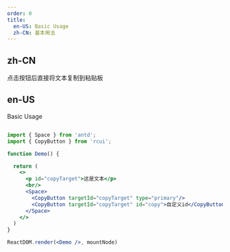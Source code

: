 ```yaml
---
order: 0
title:
  en-US: Basic Usage
  zh-CN: 基本用法
---
```


## zh-CN

点击按钮后直接将文本复制到粘贴板

## en-US

Basic Usage

``` jsx

import { Space } from 'antd';
import { CopyButton } from 'rcui';

function Demo() {

  return (
    <>
      <p id="copyTarget">这是文本</p>
      <br/>
      <Space>
        <CopyButton targetId="copyTarget" type="primary"/>
        <CopyButton targetId="copyTarget" id="copy">自定义id</CopyButton>
      </Space>
    </>
  )
}

ReactDOM.render(<Demo />, mountNode)

```
